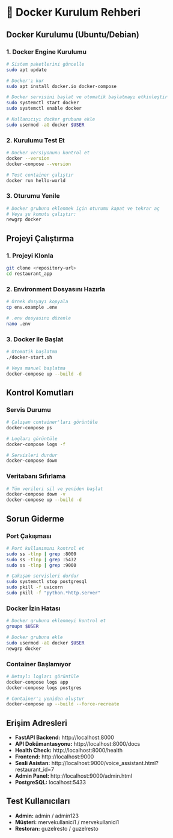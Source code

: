 # 🐳 Docker Kurulum Rehberi

## Docker Kurulumu (Ubuntu/Debian)

### 1. Docker Engine Kurulumu
```bash
# Sistem paketlerini güncelle
sudo apt update

# Docker'ı kur
sudo apt install docker.io docker-compose

# Docker servisini başlat ve otomatik başlatmayı etkinleştir
sudo systemctl start docker
sudo systemctl enable docker

# Kullanıcıyı docker grubuna ekle
sudo usermod -aG docker $USER
```

### 2. Kurulumu Test Et
```bash
# Docker versiyonunu kontrol et
docker --version
docker-compose --version

# Test container çalıştır
docker run hello-world
```

### 3. Oturumu Yenile
```bash
# Docker grubuna eklenmek için oturumu kapat ve tekrar aç
# Veya şu komutu çalıştır:
newgrp docker
```

## Projeyi Çalıştırma

### 1. Projeyi Klonla
```bash
git clone <repository-url>
cd restaurant_app
```

### 2. Environment Dosyasını Hazırla
```bash
# Örnek dosyayı kopyala
cp env.example .env

# .env dosyasını düzenle
nano .env
```

### 3. Docker ile Başlat
```bash
# Otomatik başlatma
./docker-start.sh

# Veya manuel başlatma
docker-compose up --build -d
```

## Kontrol Komutları

### Servis Durumu
```bash
# Çalışan container'ları görüntüle
docker-compose ps

# Logları görüntüle
docker-compose logs -f

# Servisleri durdur
docker-compose down
```

### Veritabanı Sıfırlama
```bash
# Tüm verileri sil ve yeniden başlat
docker-compose down -v
docker-compose up --build -d
```

## Sorun Giderme

### Port Çakışması
```bash
# Port kullanımını kontrol et
sudo ss -tlnp | grep :8000
sudo ss -tlnp | grep :5432
sudo ss -tlnp | grep :9000

# Çakışan servisleri durdur
sudo systemctl stop postgresql
sudo pkill -f uvicorn
sudo pkill -f "python.*http.server"
```

### Docker İzin Hatası
```bash
# Docker grubuna eklenmeyi kontrol et
groups $USER

# Docker grubuna ekle
sudo usermod -aG docker $USER
newgrp docker
```

### Container Başlamıyor
```bash
# Detaylı logları görüntüle
docker-compose logs app
docker-compose logs postgres

# Container'ı yeniden oluştur
docker-compose up --build --force-recreate
```

## Erişim Adresleri

- **FastAPI Backend:** http://localhost:8000
- **API Dokümantasyonu:** http://localhost:8000/docs
- **Health Check:** http://localhost:8000/health
- **Frontend:** http://localhost:9000
- **Sesli Asistan:** http://localhost:9000/voice_assistant.html?restaurant_id=7
- **Admin Panel:** http://localhost:9000/admin.html
- **PostgreSQL:** localhost:5433

## Test Kullanıcıları

- **Admin:** admin / admin123
- **Müşteri:** mervekullanici1 / mervekullanici1
- **Restoran:** guzelresto / guzelresto
